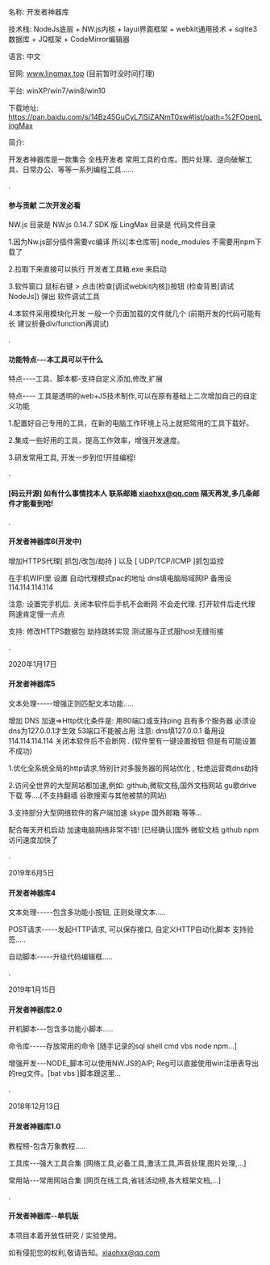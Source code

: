 名称: 开发者神器库

技术栈: NodeJs底层 + NW.js内核 + layui界面框架 +  webkit通用技术 + sqlite3数据库 + JQ框架 + CodeMirror编辑器

语言: 中文

官网: www.lingmax.top (目前暂时没时间打理)

平台: winXP/win7/win8/win10

下载地址: https://pan.baidu.com/s/14Bz45GuCyL7lSiZANmT0xw#list/path=%2FOpenLingMax

简介:

开发者神器库是一款集合 全栈开发者 常用工具的仓库。图片处理、逆向破解工具、日常办公、等等一系列编程工具......


.


#### 参与贡献  二次开发必看
NW.js      目录是 NW.js 0.14.7 SDK 版
LingMax    目录是 代码文件目录

1.因为Nw.js部分插件需要vc编译 所以[本仓库带] node_modules 不需要用npm下载了

2.拉取下来直接可以执行 开发者工具箱.exe 来启动

3.软件窗口 鼠标右键 > 点击(检查[调试webkit内核])按钮 (检查背景[调试NodeJs])  弹出 软件调试工具

4.本软件采用模块化开发 一般一个页面加载的文件就几个 (前期开发的代码可能有长 建议折叠div/function再调试)


.


#### 功能特点---本工具可以干什么

特点----工具、脚本都-支持自定义添加,修改,扩展

特点---- 工具是透明的web+JS技术制作,可以在原有基础上二次增加自己的自定义功能

1.配置好自己专用的工具，在新的电脑工作环境上马上就把常用的工具下载好。

2.集成一些好用的工具，提高工作效率，增强开发速度。

3.研发常用工具, 开发一步到位!开挂编程!


.


####  [码云开源] 如有什么事情找本人 联系邮箱 xiaohxx@qq.com 隔天再发,多几条邮件才能看到哈!


.


#### 开发者神器库6(开发中)

增加HTTPS代理[ 抓包/改包/劫持 ]  以及 [ UDP/TCP/ICMP ]抓包监控

在手机WIFI里 设置 自动代理模式pac的地址  dns填电脑局域网IP 备用设114.114.114.114 

注意: 设置完手机后. 关闭本软件后手机不会断网 不会走代理.  打开软件后走代理 网速肯定慢一点点

支持: 修改HTTPS数据包 劫持跳转实现 测试服与正式服host无缝衔接




.


2020年1月17日

#### 开发者神器库5

文本处理-----增强正则匹配文本功能.....

增加 DNS 加速=>Http优化条件是: 用80端口或支持ping 且有多个服务器 必须设dns为127.0.0.1才生效 53端口不能被占用
注意: dns填127.0.0.1 备用设114.114.114.114 关闭本软件后不会断网 .  (软件里有一键设置按钮 但是有可能设置不成功)

1.优化全系统全局的http请求,特别针对多服务器的网站优化 , 杜绝运营商dns劫持 

2.访问全世界的大型网站都加速,例如: github,微软文档,国外文档网站 gu歌drive下载 等....(不支持翻墙 谷歌搜索与其他被禁的网站) 

3.支持部分大型网络软件的客户端加速 skype 国外邮箱 等等...

配合每天开机启动 加速电脑网络非常不错! [已经确认]国外 微软文档 github npm 访问速度加快了


.



2019年6月5日

#### 开发者神器库4

文本处理-----包含多功能小按钮, 正则处理文本.....

POST请求-----发起HTTP请求, 可以保存接口, 自定义HTTP自动化脚本 支持验签.....

自动脚本-----升级代码编辑框.....


.


2019年1月15日

#### 开发者神器库2.0

开机脚本---包含多功能小脚本.....

命令库-----存放常用的命令 [随手记录的sql shell cmd vbs node npm...]

增强开发---NODE_脚本可以使用NW.JS的AIP; Reg可以直接使用win注册表导出的reg文件。[bat vbs ]脚本跟这里...


.



2018年12月13日

#### 开发者神器库1.0

教程榜-包含万象教程.....

工具库---强大工具合集 [网络工具,必备工具,激活工具,声音处理,图片处理,...]

常用站---常用网站合集 [网页在线工具,省钱活动榜,各大框架文档,...]


.


#### 开发者神器库--单机版

本项目本着开放性研究 / 实验使用。

如有侵犯您的权利,敬请告知。xiaohxx@qq.com
